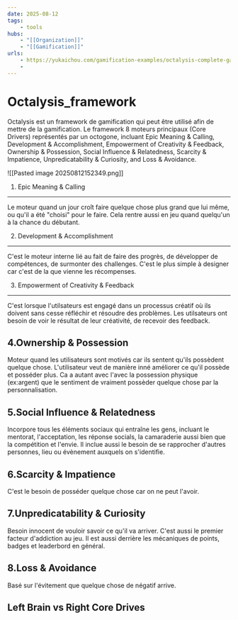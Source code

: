 ```yaml
---
date: 2025-08-12
tags:
    - tools
hubs:
    - "[[Organization]]"
    - "[[Gamification]]"
urls:
    - https://yukaichou.com/gamification-examples/octalysis-complete-gamification-framework/
    -
---
```


# Octalysis_framework 

Octalysis est un framework de gamification qui peut être utilisé afin de mettre de la 
gamification.
Le framework 8 moteurs principaux (Core Drivers) représentés par un octogone, incluant 
Epic Meaning & Calling, Development & Accomplishment, Empowerment of Creativity & Feedback, 
Ownership & Possession, Social Influence & Relatedness, Scarcity & Impatience, 
Unpredicatability & Curiosity, and Loss & Avoidance.


![[Pasted image 20250812152349.png]]

1. Epic Meaning & Calling
---
Le moteur quand un jour croît faire quelque chose plus grand que lui même, ou qu'il a
été "choisi" pour le faire.
Cela rentre aussi en jeu quand quelqu'un à la chance du débutant.

2. Development & Accomplishment
---
C'est le moteur interne lié au fait de faire des progrès, de développer de compétences, 
de surmonter des challenges.
C'est le plus simple à designer car c'est de la que vienne les récompenses.

3. Empowerment of Creativity & Feedback
---
C'est lorsque l'utilsateurs est engagé dans un processus créatif où ils doivent sans
cesse réfléchir et résoudre des problèmes. Les utilsateurs ont besoin de voir le 
résultat de leur créativité, de recevoir des feedback.

4.Ownership & Possession
---
Moteur quand les utilisateurs sont motivés car ils sentent qu'ils possèdent quelque chose.
L'utilisateur veut de manière inné améliorer ce qu'il possède et posséder plus.
Ca a autant avec l'avec la possession physique (ex:argent) que le sentiment de vraiment
possèder quelque chose par la personnalisation.

5.Social Influence & Relatedness
---
Incorpore tous les éléments sociaux qui entraîne les gens, incluant le mentorat, 
l'acceptation, les réponse socials, la camaraderie aussi bien que la compétition et 
l'envie. 
Il inclue aussi le besoin de se rapprocher d'autres personnes, lieu ou évènement auxquels
on s'identifie.

6.Scarcity & Impatience
---

C'est le besoin de posséder quelque chose car on ne peut l'avoir. 

7.Unpredicatability & Curiosity
---
Besoin innocent de vouloir savoir ce qu'il va arriver. C'est aussi le premier facteur
d'addiction au jeu. 
Il est aussi derrière les mécaniques de points, badges et leaderbord en général.

8.Loss & Avoidance
---
Basé sur l'évitement que quelque chose de négatif arrive. 


## Left Brain vs Right Core Drives



